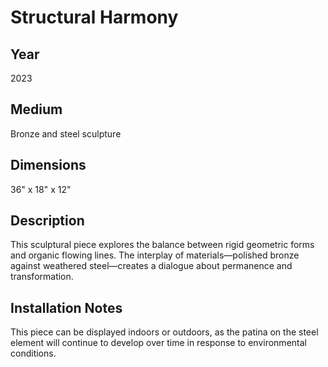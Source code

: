 # Structural Harmony

## Year
2023

## Medium
Bronze and steel sculpture

## Dimensions
36" x 18" x 12"

## Description
This sculptural piece explores the balance between rigid geometric forms and organic flowing lines. The interplay of materials—polished bronze against weathered steel—creates a dialogue about permanence and transformation.

## Installation Notes
This piece can be displayed indoors or outdoors, as the patina on the steel element will continue to develop over time in response to environmental conditions.
